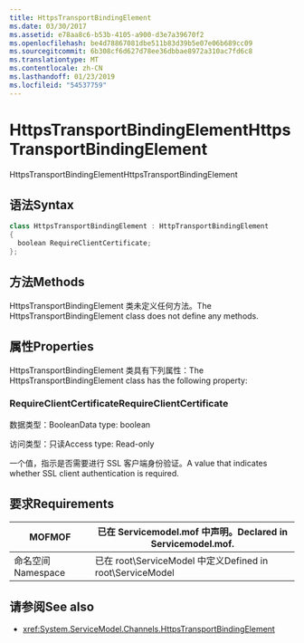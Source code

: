 ```yaml
---
title: HttpsTransportBindingElement
ms.date: 03/30/2017
ms.assetid: e78aa8c6-b53b-4105-a900-d3e7a39670f2
ms.openlocfilehash: be4d78867081dbe511b83d39b5e07e06b689cc09
ms.sourcegitcommit: 6b308cf6d627d78ee36dbbae8972a310ac7fd6c8
ms.translationtype: MT
ms.contentlocale: zh-CN
ms.lasthandoff: 01/23/2019
ms.locfileid: "54537759"
---
```

# <a name="httpstransportbindingelement"></a><span data-ttu-id="60a34-102">HttpsTransportBindingElement</span><span class="sxs-lookup"><span data-stu-id="60a34-102">HttpsTransportBindingElement</span></span>
<span data-ttu-id="60a34-103">HttpsTransportBindingElement</span><span class="sxs-lookup"><span data-stu-id="60a34-103">HttpsTransportBindingElement</span></span>  
  
## <a name="syntax"></a><span data-ttu-id="60a34-104">语法</span><span class="sxs-lookup"><span data-stu-id="60a34-104">Syntax</span></span>  
  
```csharp  
class HttpsTransportBindingElement : HttpTransportBindingElement  
{  
  boolean RequireClientCertificate;  
};  
```  
  
## <a name="methods"></a><span data-ttu-id="60a34-105">方法</span><span class="sxs-lookup"><span data-stu-id="60a34-105">Methods</span></span>  
 <span data-ttu-id="60a34-106">HttpsTransportBindingElement 类未定义任何方法。</span><span class="sxs-lookup"><span data-stu-id="60a34-106">The HttpsTransportBindingElement class does not define any methods.</span></span>  
  
## <a name="properties"></a><span data-ttu-id="60a34-107">属性</span><span class="sxs-lookup"><span data-stu-id="60a34-107">Properties</span></span>  
 <span data-ttu-id="60a34-108">HttpsTransportBindingElement 类具有下列属性：</span><span class="sxs-lookup"><span data-stu-id="60a34-108">The HttpsTransportBindingElement class has the following property:</span></span>  
  
### <a name="requireclientcertificate"></a><span data-ttu-id="60a34-109">RequireClientCertificate</span><span class="sxs-lookup"><span data-stu-id="60a34-109">RequireClientCertificate</span></span>  
 <span data-ttu-id="60a34-110">数据类型：Boolean</span><span class="sxs-lookup"><span data-stu-id="60a34-110">Data type: boolean</span></span>  
  
 <span data-ttu-id="60a34-111">访问类型：只读</span><span class="sxs-lookup"><span data-stu-id="60a34-111">Access type: Read-only</span></span>  
  
 <span data-ttu-id="60a34-112">一个值，指示是否需要进行 SSL 客户端身份验证。</span><span class="sxs-lookup"><span data-stu-id="60a34-112">A value that indicates whether SSL client authentication is required.</span></span>  
  
## <a name="requirements"></a><span data-ttu-id="60a34-113">要求</span><span class="sxs-lookup"><span data-stu-id="60a34-113">Requirements</span></span>  
  
|<span data-ttu-id="60a34-114">MOF</span><span class="sxs-lookup"><span data-stu-id="60a34-114">MOF</span></span>|<span data-ttu-id="60a34-115">已在 Servicemodel.mof 中声明。</span><span class="sxs-lookup"><span data-stu-id="60a34-115">Declared in Servicemodel.mof.</span></span>|  
|---------|-----------------------------------|  
|<span data-ttu-id="60a34-116">命名空间</span><span class="sxs-lookup"><span data-stu-id="60a34-116">Namespace</span></span>|<span data-ttu-id="60a34-117">已在 root\ServiceModel 中定义</span><span class="sxs-lookup"><span data-stu-id="60a34-117">Defined in root\ServiceModel</span></span>|  
  
## <a name="see-also"></a><span data-ttu-id="60a34-118">请参阅</span><span class="sxs-lookup"><span data-stu-id="60a34-118">See also</span></span>
- <xref:System.ServiceModel.Channels.HttpsTransportBindingElement>
